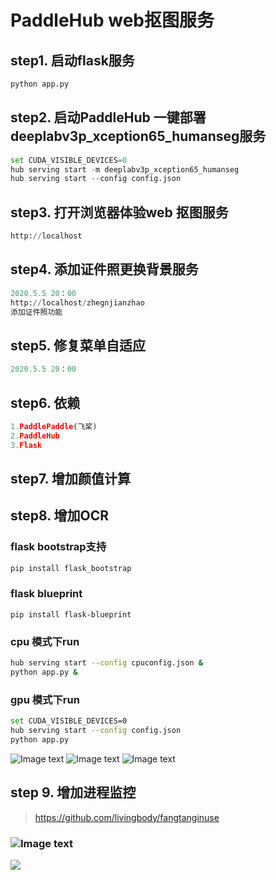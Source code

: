 # PaddleHub  web抠图服务
## step1. 启动flask服务
```python
python app.py
```
## step2. 启动PaddleHub 一键部署deeplabv3p_xception65_humanseg服务
```python
set CUDA_VISIBLE_DEVICES=0
hub serving start -m deeplabv3p_xception65_humanseg
hub serving start --config config.json
```
## step3. 打开浏览器体验web 抠图服务
```python
http://localhost
```

## step4. 添加证件照更换背景服务
```python
2020.5.5 20：00
http://localhost/zhegnjianzhao
添加证件照功能
```
## step5. 修复菜单自适应
```python
2020.5.5 20：00
```
## step6. 依赖
```python
1.PaddlePaddle(飞桨)
2.PaddleHub
3.Flask
```
## step7. 增加颜值计算

## step8. 增加OCR
### flask bootstrap支持
```.bash
pip install flask_bootstrap
```

### flask blueprint
```.env
pip install flask-blueprint
```

###  cpu 模式下run
```.bash
hub serving start --config cpuconfig.json &
python app.py &
```
###  gpu 模式下run
```.bash
set CUDA_VISIBLE_DEVICES=0
hub serving start --config config.json
python app.py
```

![Image text](20200508002203939.png)
![Image text](20200508002228512.png)
![Image text](20200508002325959.png)

## step 9. 增加进程监控

> https://github.com/livingbody/fangtanginuse

### ![Image text](20201217140937684.jpg)

![](20201217140937702.jpg)

